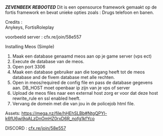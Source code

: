 ***ZEVENBEEK REBOOTED*** 
Dit is een opensource framework gemaakt op de fortis framework en bevat unieke opties zoals : Drugs telefoon en banen.


Credits :  
Anykeys,
FortisRoleplay

voorbeeld server : cfx.re/join/58e557

Installing Meos (Simple) 
1. Maak een database genaamd meos aan op je game server (vps ect)
2. Execute de database van de meos.
3. Open port 3306
4. Maak een database gebruiker aan die toegang heeft tot de meos database and de fivem database met alle rechten.
5. Open in meos/required de config file en pass de database gegevens aan. DB_HOST moet openbaar ip zijn van je vps of server
6. Upload de meos files naar een external host zorg er voor dat deze host rewrite_rule en ssl enabled heeft.
7. Vervang de domein met die van jou in de policejob html file.

Assets:
https://mega.nz/file/hHEhSLBb#NtgQPYl-k6fU6wi9qALzDnOmHZ0rxD6R_nofg1kfYco

DISCORD : [cfx.re/join/58e557](https://discord.gg/ZaQ6N23zby)
